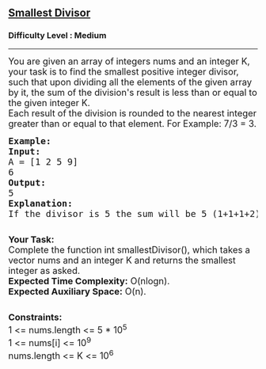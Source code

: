 <h2><a href="https://practice.geeksforgeeks.org/problems/smallest-divisor/1?">Smallest Divisor</a></h2><h3>Difficulty Level : Medium</h3><hr><div class="problems_problem_content__Xm_eO"><p><span style="font-size:18px">You are given an array of integers nums and an integer K, your task is to find the smallest positive integer divisor, such that upon dividing all the elements of the given array by it, the sum of the division's result is less than or equal to the given integer K.<br>
Each result of the division is rounded to the nearest integer greater than or equal to that element. For Example: 7/3 = 3.</span></p>

<pre><span style="font-size:18px"><strong>Example:</strong>
<strong>Input: </strong>
A = [1 2 5 9]
6
<strong>Output:</strong>
5
<strong>Explanation:</strong>
If the divisor is 5 the sum will be 5 (1+1+1+2), which is less than 6.</span></pre>

<p><br>
<span style="font-size:18px"><strong>Your Task:</strong><br>
Complete the function int smallestDivisor(), which takes a vector nums and an integer K and returns the smallest integer as asked.<br>
<strong>Expected Time Complexity:</strong> O(nlogn).<br>
<strong>Expected Auxiliary Space:</strong> O(n).</span></p>

<p><br>
<span style="font-size:18px"><strong>Constraints:</strong><br>
1 &lt;= nums.length &lt;= 5 * 10<sup>5</sup><br>
1 &lt;= nums[i] &lt;= 10<sup>9</sup><br>
nums.length &lt;= K &lt;= 10<sup>6</sup></span></p>

<p><br>
&nbsp;</p>
</div>